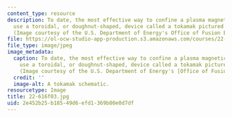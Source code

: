 ```yaml
---
content_type: resource
description: To date, the most effective way to confine a plasma magnetically is to
  use a toroidal, or doughnut-shaped, device called a tokamak pictured in this schematic.
  (Image courtesy of the U.S. Department of Energy's Office of Fusion Energy Sciences.)
file: https://ol-ocw-studio-app-production.s3.amazonaws.com/courses/22-616-plasma-transport-theory-fall-2003/2e452b25b18549d6efd1369b00e0d7df_22-616f03.jpg
file_type: image/jpeg
image_metadata:
  caption: To date, the most effective way to confine a plasma magnetically is to
    use a toroidal, or doughnut-shaped, device called a tokamak pictured in this schematic.
    (Image courtesy of the U.S. Department of Energy's [Office of Fusion Energy Sciences](http://science.energy.gov/fes/).)
  credit: ''
  image-alt: A tokamak schematic.
resourcetype: Image
title: 22-616f03.jpg
uid: 2e452b25-b185-49d6-efd1-369b00e0d7df
---
```

